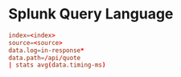 # Splunk Query Language

```conf
index=<index>
source=<source>
data.log=in-response*
data.path=/api/quote
| stats avg(data.timing-ms)
```
